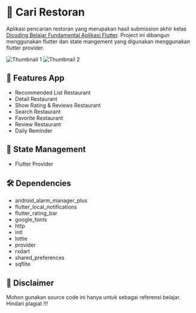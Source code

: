# :ramen: Cari Restoran

Aplikasi pencarian restoran yang merupakan hasil submission akhir kelas [Dicoding Belajar Fundamental Aplikasi Flutter](https://www.dicoding.com/academies/195). Project ini dibangun menggunakan flutter dan state mangement yang digunakan menggunakan flutter provider.

![Thumbnail 1](https://github.com/triagung128/cari-restoran/blob/master/assets/banners/banner_1.png)
![Thumbnail 2](https://github.com/triagung128/cari-restoran/blob/master/assets/banners/banner_2.png)

## :tada: Features App
- Recommended List Restaurant
- Detail Restaurant
- Show Rating & Reviews Restaurant
- Search Restaurant
- Favorite Restaurant
- Review Restaurant
- Daily Reminder

## :loudspeaker: State Management
- Flutter Provider

## :hammer_and_wrench: Dependencies
- android_alarm_manager_plus
- flutter_local_notifications
- flutter_rating_bar
- google_fonts
- http
- intl
- lottie
- provider
- rxdart
- shared_preferences
- sqflite

## :stop_sign: Disclaimer
Mohon gunakan source code ini hanya untuk sebagai referensi belajar. Hindari plagiat !!!
